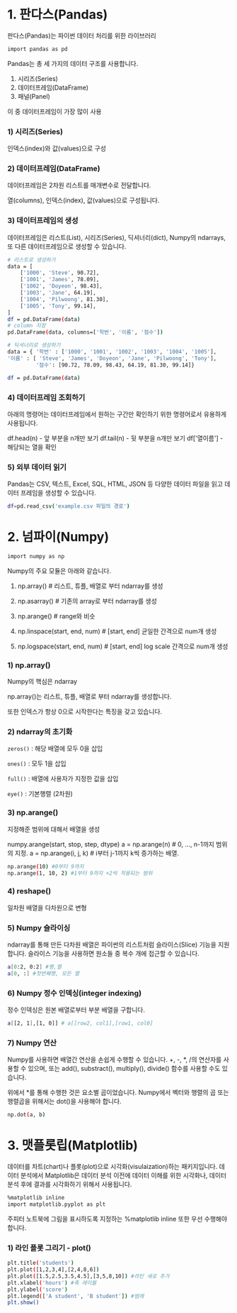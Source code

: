 # 1. 판다스(Pandas)

판다스(Pandas)는 파이썬 데이터 처리를 위한 라이브러리

```bash
import pandas as pd
```

Pandas는 총 세 가지의 데이터 구조를 사용합니다.

1. 시리즈(Series)
2. 데이터프레임(DataFrame)
3. 패널(Panel)

이 중 데이터프레임이 가장 많이 사용

### 1) 시리즈(Series)

인덱스(index)와 값(values)으로 구성

### 2) 데이터프레임(DataFrame)

데이터프레임은 2차원 리스트를 매개변수로 전달합니다.

열(columns), 인덱스(index), 값(values)으로 구성됩니다.

### 3) 데이터프레임의 생성

데이터프레임은 리스트(List), 시리즈(Series), 딕셔너리(dict), Numpy의 ndarrays, 또 다른 데이터프레임으로 생성할 수 있습니다.

```bash
# 리스트로 생성하기
data = [
    ['1000', 'Steve', 90.72], 
    ['1001', 'James', 78.09], 
    ['1002', 'Doyeon', 98.43], 
    ['1003', 'Jane', 64.19], 
    ['1004', 'Pilwoong', 81.30],
    ['1005', 'Tony', 99.14],
]
df = pd.DataFrame(data)
# column 지정
pd.DataFrame(data, columns=['학번', '이름', '점수'])
```

```bash
# 딕셔너리로 생성하기
data = { '학번' : ['1000', '1001', '1002', '1003', '1004', '1005'],
'이름' : [ 'Steve', 'James', 'Doyeon', 'Jane', 'Pilwoong', 'Tony'],
         '점수': [90.72, 78.09, 98.43, 64.19, 81.30, 99.14]}

df = pd.DataFrame(data)
```

### 4) 데이터프레임 조회하기

아래의 명령어는 데이터프레임에서 원하는 구간만 확인하기 위한 명령어로서 유용하게 사용됩니다.

df.head(n) - 앞 부분을 n개만 보기
df.tail(n) - 뒷 부분을 n개만 보기
df['열이름'] - 해당되는 열을 확인

### 5) 외부 데이터 읽기

Pandas는 CSV, 텍스트, Excel, SQL, HTML, JSON 등 다양한 데이터 파일을 읽고 데이터 프레임을 생성할 수 있습니다.

```bash
df=pd.read_csv('example.csv 파일의 경로')
```

# 2. 넘파이(Numpy)

```bash
import numpy as np
```

Numpy의 주요 모듈은 아래와 같습니다.

1. np.array() # 리스트, 튜플, 배열로 부터 ndarray를 생성

2. np.asarray() # 기존의 array로 부터 ndarray를 생성

3. np.arange() # range와 비슷

4. np.linspace(start, end, num) # [start, end] 균일한 간격으로 num개 생성

5. np.logspace(start, end, num) # [start, end] log scale 간격으로 num개 생성

### 1) np.array()

Numpy의 핵심은 ndarray

np.array()는 리스트, 튜플, 배열로 부터 ndarray를 생성합니다.

또한 인덱스가 항상 0으로 시작한다는 특징을 갖고 있습니다.

### 2) ndarray의 초기화

`zeros()` : 해당 배열에 모두 0을 삽입

`ones()` : 모두 1을 삽입

`full()` :  배열에 사용자가 지정한 값을 삽입

`eye()` : 기본행렬 (2차원)

### 3) np.arange()

지정해준 범위에 대해서 배열을 생성

numpy.arange(start, stop, step, dtype)
a = np.arange(n) # 0, ..., n-1까지 범위의 지정.
a = np.arange(i, j, k) # i부터 j-1까지 k씩 증가하는 배열.

```bash
np.arange(10) #0부터 9까지
np.arange(1, 10, 2) #1부터 9까지 +2씩 적용되는 범위
```

### 4) reshape()

일차원 배열을 다차원으로 변형

### 5) Numpy 슬라이싱

ndarray를 통해 만든 다차원 배열은 파이썬의 리스트처럼 슬라이스(Slice) 기능을 지원합니다. 슬라이스 기능을 사용하면 원소들 중 복수 개에 접근할 수 있습니다.

```bash
a[0:2, 0:2] #행,열
a[0, :] #첫번째행, 모든 열
```

### 6) Numpy 정수 인덱싱(integer indexing)

정수 인덱싱은 원본 배열로부터 부분 배열을 구합니다.

```bash
a[[2, 1],[1, 0]] # a[[row2, col1],[row1, col0]
```

### 7) Numpy 연산

Numpy를 사용하면 배열간 연산을 손쉽게 수행할 수 있습니다. +, -, *, /의 연산자를 사용할 수 있으며, 또는 add(), substract(), multiply(), divide() 함수를 사용할 수도 있습니다.

위에서 *를 통해 수행한 것은 요소별 곱이었습니다. Numpy에서 벡터와 행렬의 곱 또는 행렬곱을 위해서는 dot()을 사용해야 합니다.

```bash
np.dot(a, b)
```

# 3. 맷플롯립(Matplotlib)

데이터를 차트(chart)나 플롯(plot)으로 시각화(visulaization)하는 패키지입니다. 데이터 분석에서 Matplotlib은 데이터 분석 이전에 데이터 이해를 위한 시각화나, 데이터 분석 후에 결과를 시각화하기 위해서 사용됩니다.

```bash
%matplotlib inline
import matplotlib.pyplot as plt
```

주피터 노트북에 그림을 표시하도록 지정하는 %matplotlib inline 또한 우선 수행해야 합니다.

### 1) 라인 플롯 그리기 - plot()

```bash
plt.title('students')
plt.plot([1,2,3,4],[2,4,8,6])
plt.plot([1.5,2.5,3.5,4.5],[3,5,8,10]) #라인 새로 추가
plt.xlabel('hours') #축 레이블
plt.ylabel('score')
plt.legend(['A student', 'B student']) #범례
plt.show()
```



